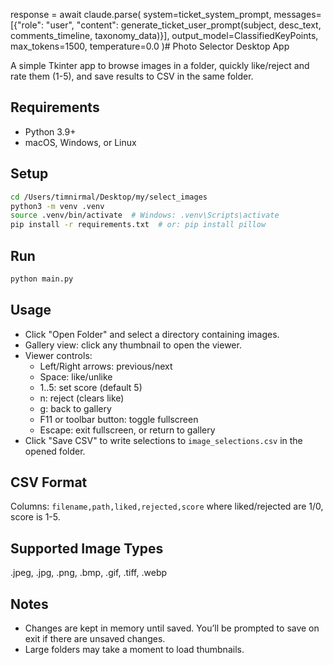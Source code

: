 response = await claude.parse(
        system=ticket_system_prompt,
        messages=[{"role": "user", "content": generate_ticket_user_prompt(subject, desc_text, comments_timeline, taxonomy_data)}],
        output_model=ClassifiedKeyPoints,
        max_tokens=1500,
        temperature=0.0
    )# Photo Selector Desktop App

A simple Tkinter app to browse images in a folder, quickly like/reject and rate them (1-5), and save results to CSV in the same folder.

## Requirements
- Python 3.9+
- macOS, Windows, or Linux

## Setup
```bash
cd /Users/timnirmal/Desktop/my/select_images
python3 -m venv .venv
source .venv/bin/activate  # Windows: .venv\Scripts\activate
pip install -r requirements.txt  # or: pip install pillow
```

## Run
```bash
python main.py
```

## Usage
- Click "Open Folder" and select a directory containing images.
- Gallery view: click any thumbnail to open the viewer.
- Viewer controls:
  - Left/Right arrows: previous/next
  - Space: like/unlike
  - 1..5: set score (default 5)
  - n: reject (clears like)
  - g: back to gallery
  - F11 or toolbar button: toggle fullscreen
  - Escape: exit fullscreen, or return to gallery
- Click "Save CSV" to write selections to `image_selections.csv` in the opened folder.

## CSV Format
Columns: `filename,path,liked,rejected,score` where liked/rejected are 1/0, score is 1-5.

## Supported Image Types
.jpeg, .jpg, .png, .bmp, .gif, .tiff, .webp

## Notes
- Changes are kept in memory until saved. You’ll be prompted to save on exit if there are unsaved changes.
- Large folders may take a moment to load thumbnails.

